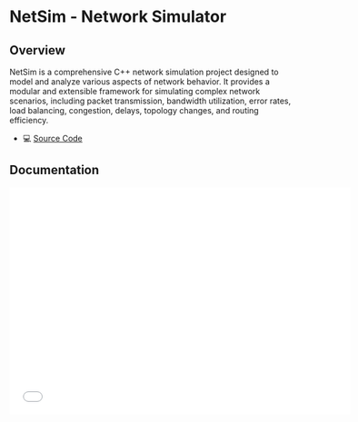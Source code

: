 # NetSim - Network Simulator

## Overview

NetSim is a comprehensive C++ network simulation project designed to model and analyze various aspects of network behavior. It provides a modular and extensible framework for simulating complex network scenarios, including packet transmission, bandwidth utilization, error rates, load balancing, congestion, delays, topology changes, and routing efficiency.

- 💻 [Source Code](src/)

## Documentation

<iframe src="documentation/docs.pdf" width="600" height="400" style="border: none;"></iframe>
